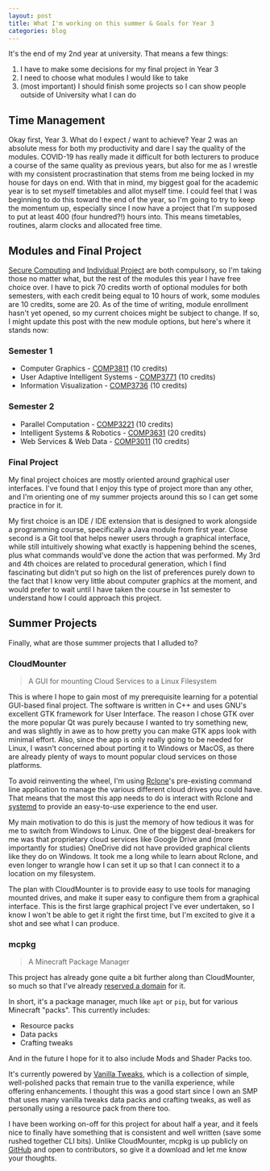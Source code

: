 ```yaml
---
layout: post
title: What I'm working on this summer & Goals for Year 3
categories: blog
---
```


It's the end of my 2nd year at university. That means a few things:

1. I have to make some decisions for my final project in Year 3
2. I need to choose what modules I would like to take
3. (most important) I should finish some projects so I can show people outside of University what I can do

<!--more-->

## Time Management

Okay first, Year 3. What do I expect / want to achieve? Year 2 was an absolute mess for both my productivity
and dare I say the quality of the modules. COVID-19 has really made it difficult for both lecturers to produce
a course of the same quality as previous years, but also for me as I wrestle with my consistent procrastination
that stems from me being locked in my house for days on end. With that in mind, my biggest goal for the
academic year is to set myself timetables and allot myself time. I could feel that I was beginning to do this
toward the end of the year, so I'm going to try to keep the momentum up, especially since I now have a project
that I'm supposed to put at least 400 (four hundred?!) hours into. This means timetables, routines, alarm clocks
and allocated free time.

## Modules and Final Project

[Secure Computing](http://webprod3.leeds.ac.uk/catalogue/dynmodules.asp?Y=202122&F=P&M=COMP-3911) and
[Individual Project](http://webprod3.leeds.ac.uk/catalogue/dynmodules.asp?Y=202122&F=P&M=COMP-3931) are both
compulsory, so I'm taking those no matter what, but the rest of the modules this year I have free choice over.
I have to pick 70 credits worth of optional modules for both semesters, with each credit being equal to 10 hours
of work, some modules are 10 credits, some are 20. As of the time of writing, module enrollment hasn't yet
opened, so my current choices might be subject to change. If so, I might update this post with the new module
options, but here's where it stands now:

### Semester 1

- Computer Graphics -
  [COMP3811](http://webprod3.leeds.ac.uk/catalogue/dynmodules.asp?Y=202122&F=P&M=COMP-3811) (10 credits)
- User Adaptive Intelligent Systems -
  [COMP3771](http://webprod3.leeds.ac.uk/catalogue/dynmodules.asp?Y=202122&F=P&M=COMP-3771) (10 credits)
- Information Visualization -
  [COMP3736](http://webprod3.leeds.ac.uk/catalogue/dynmodules.asp?Y=202122&F=P&M=COMP-3736) (10 credits)

### Semester 2

- Parallel Computation -
  [COMP3221](http://webprod3.leeds.ac.uk/catalogue/dynmodules.asp?Y=202122&F=P&M=COMP-3221) (10 credits)
- Intelligent Systems & Robotics -
  [COMP3631](http://webprod3.leeds.ac.uk/catalogue/dynmodules.asp?Y=202122&F=P&M=COMP-3631) (20 credits)
- Web Services & Web Data -
  [COMP3011](http://webprod3.leeds.ac.uk/catalogue/dynmodules.asp?Y=202122&F=P&M=COMP-3011) (10 credits)

### Final Project

My final project choices are mostly oriented around graphical user interfaces. I've found that I enjoy this type
of project more than any other, and I'm orienting one of my summer projects around this so I can get some
practice in for it.

My first choice is an IDE / IDE extension that is designed to work alongside a programming course, specifically
a Java module from first year. Close second is a Git tool that helps newer users through a graphical interface,
while still intuitively showing what exactly is happening behind the scenes, plus what commands would've done the
action that was performed. My 3rd and 4th choices are related to procedural generation, which I find fascinating
but didn't put so high on the list of preferences purely down to the fact that I know very little about computer
graphics at the moment, and would prefer to wait until I have taken the course in 1st semester to understand how
I could approach this project.

## Summer Projects

Finally, what are those summer projects that I alluded to?

### CloudMounter

> A GUI for mounting Cloud Services to a Linux Filesystem

This is where I hope to gain most of my prerequisite learning for a potential GUI-based final project.
The software is written in C++ and uses GNU's excellent GTK framework for User Interface. The reason I chose
GTK over the more popular Qt was purely because I wanted to try something new, and was slightly in awe as to
how pretty you can make GTK apps look with minimal effort. Also, since the app is only really going to be
needed for Linux, I wasn't concerned about porting it to Windows or MacOS, as there are already plenty of
ways to mount popular cloud services on those platforms.

To avoid reinventing the wheel, I'm using [Rclone](https://rclone.org/)'s pre-existing command line application
to manage the various different cloud drives you could have. That means that the most this app needs to do is
interact with Rclone and [systemd](https://systemd.io/) to provide an easy-to-use experience to the end user.

My main motivation to do this is just the memory of how tedious it was for me to switch from Windows to Linux.
One of the biggest deal-breakers for me was that proprietary cloud services like Google Drive and (more
importantly for studies) OneDrive did not have provided graphical clients like they do on Windows. It took
me a long while to learn about Rclone, and even longer to wrangle how I can set it up so that I can connect
it to a location on my filesystem.

The plan with CloudMounter is to provide easy to use tools for managing mounted drives, and make it super easy
to configure them from a graphical interface. This is the first large graphical project I've ever undertaken,
so I know I won't be able to get it right the first time, but I'm excited to give it a shot and see what I can
produce.

### mcpkg

> A Minecraft Package Manager

This project has already gone quite a bit further along than CloudMounter, so much so that I've already
[reserved a domain](https://mcpkg.app) for it.

In short, it's a package manager, much like `apt` or `pip`, but for various Minecraft "packs". This currently
includes:

- Resource packs
- Data packs
- Crafting tweaks

And in the future I hope for it to also include Mods and Shader Packs too.

It's currently powered by [Vanilla Tweaks](https://vanillatweaks.net), which is a collection of simple,
well-polished packs that remain true to the vanilla experience, while offering enhancements. I thought this
was a good start since I own an SMP that uses many vanilla tweaks data packs and crafting tweaks, as well as
personally using a resource pack from there too.

I have been working on-off for this project for about half a year, and it feels nice to finally have something
that is consistent and well written (save some rushed together CLI bits). Unlike CloudMounter, mcpkg is up
publicly on [GitHub](https://github.com/CRISPYricePC/mcpkg) and open to contributors, so give it a download
and let me know your thoughts.
